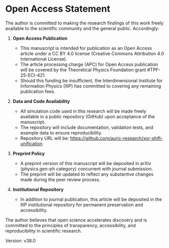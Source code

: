 # Open Access Statement

The author is committed to making the research findings of this work freely available to the scientific community and the general public. Accordingly:

1. **Open Access Publication**
   - This manuscript is intended for publication as an Open Access article under a CC BY 4.0 license (Creative Commons Attribution 4.0 International License).
   - The article processing charge (APC) for Open Access publication will be covered by the Theoretical Physics Foundation grant #TPF-25-ECI-421.
   - Should this funding be insufficient, the Interdimensional Institute for Information Physics (IIIP) has committed to covering any remaining publication fees.

2. **Data and Code Availability**
   - All simulation code used in this research will be made freely available in a public repository (GitHub) upon acceptance of the manuscript.
   - The repository will include documentation, validation tests, and example data to ensure reproducibility.
   - Repository URL will be: https://github.com/auric-research/xor-shift-unification

3. **Preprint Policy**
   - A preprint version of this manuscript will be deposited in arXiv (physics.gen-ph category) concurrent with journal submission.
   - The preprint will be updated to reflect any substantive changes made during the peer review process.

4. **Institutional Repository**
   - In addition to journal publication, this article will be deposited in the IIIP institutional repository for permanent preservation and accessibility.

The author believes that open science accelerates discovery and is committed to the principles of transparency, accessibility, and reproducibility in scientific research.

Version: v38.0 